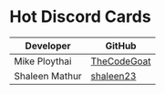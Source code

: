 # Hot Discord Cards

| Developer      | GitHub                                        |
| -------------- | --------------------------------------------- |
| Mike Ploythai  | [TheCodeGoat](https://github.com/TheCodeGoat) |
| Shaleen Mathur | [shaleen23](https://github.com/shaleen23)     |
